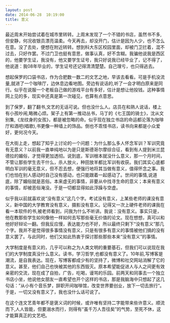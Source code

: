 ```yaml
---
layout: post
date: 2014-06-28  10:19:00
title: 意义
---
```


<p>
最近周末开始尝试着在城市里转转。上周末发现了一个不错的书店，虽然书不多,但安静，何况收银员漂亮温柔。今天再去，却没开门，估计是因为人少，也不怎么在意。没了去处，便想在附近转转。想到科大东区校园里面，却被门卫拦着，混不过去，只好作罢。不过门卫也挺有意思，做事认真，好不含糊。我骗他说我是西区的，他要学生证，我没有，他又要学生证号，我只好说我已经毕业了，记不得了，他说道：我08年毕业的，学生证号还记得清清楚楚。自己理亏，也只得逃去。

<!--more-->
想起保罗的口袋书店，作为合肥数一数二的文艺之地，早该去看看。可是手机没流量,就进了一个咖啡厅，边休息边看地图。旁边有说话的,听了一会才明白原来是同行。似乎在说服一个老板自己做的游戏平台有多好，估计是想让他投钱。这种事情网上见的多，现实中还真是第一次碰见，也算有点意思。

到了保罗，翻了翻书,文艺的无话可说。但也没什么人。店员在和熟人说话，楼上有小孩吵闹,略微心烦。架子上有第一推动丛书，马丁的《七王国的骑士》，沈从文别集,《龙纹身的女孩》，都是被忽略的命。似乎现在独立书店的命运都沦落为咖啡厅和酒吧(唱歌),书更像一种墙上的饰品。倒也不乖怪书店，读书向来都是小众爱好，更何况今天。

在大街上走，想起了知乎上讨论的一个问题：为什么那么多人怀念军训？军训究竟有无意义？以前我一直单纯地以为是只是斯德哥尔摩综合征，看到有人提到米兰昆德拉的媚俗，才觉得更加透彻。说到底，军训根本就没什么意义，那一个月时间，不管让那些学生去干什么，杀人放火，种田放羊都比军训有收获。我们其实心底都明白军训的毫无意义，但不忍去想，便强行地将其当做有意义，值得怀念之事。我们也怕在别人感动时自己没有感动，也只能跟着一起感动了。世间的事情,说道底，除了媚俗就是恶俗。本来虚无的事情，非要从中找寻生命的意义；本来有意义的事情，却被恶俗淹没。于是一切都显得如此浮躁与空虚。

似乎我以前就喜欢说“没有意义”这几个字。考试没有意义，上某些老师的课没有意义，新中国的大学教育没有意义，摄影没有意义。记得又一次上硬件老师的课我在看一本软件的书,被老师看到，问我为什么不听讲。我说：没有意义。事实只是，他在教那些学生如何像他一样如何去写那些毫无价值的论文。现在想想，真可以和他好好辩论一翻。但我反应慢，表达能力也不好，所以最终只剩下“没有意义”那几个字。我并不是觉得很多事情没有意义，只是有很多有意义的事情被他们搞的没有意义罢了。与此同时，他们又如此热衷于探讨那些那些本来“没有意义”的事情。

大学制度是有意义的，几乎可以称之为人类文明的重要基石，但我们可以说现在我们的大学制度真没什么意义。读书，学习哲学,也都没有意义了。10年前,写博客是潮流，是自我表达。现在，写博客都成少有的坚持了，微博和社交网站消解了它的意义。甚至，他们自己也快被其他的东西毁灭。原本希望能促进人与人之间更有效亲密的交流，现在成了自拍，广告，吃喝，谩骂的乐园。前两天和同事去一个独立书店小坐，他说他女朋友一直希望也开个这样的书店，那是我脑海中只想起了这几句话：”从小有个音乐梦，辞职开间咖啡馆，改变世界要创业，放下一切去旅行“。于是，一切又没有意义了，我也没什么话可说了。

在这个连文艺青年都不是褒义词的时候，或许唯有坚持二字能带来些许意义。顺流而下,人人皆能，但要溺水而行，则得有“虽千万人吾往矣”的气势，至死不休，这才能算真正的文艺吧。

<p>
